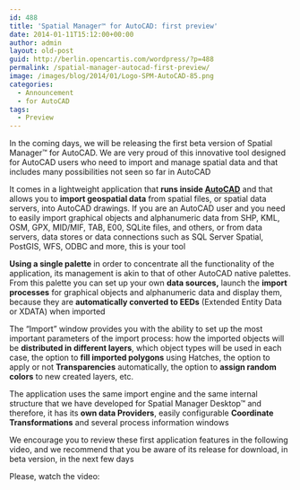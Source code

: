 ```yaml
---
id: 488
title: 'Spatial Manager™ for AutoCAD: first preview'
date: 2014-01-11T15:12:00+00:00
author: admin
layout: old-post
guid: http://berlin.opencartis.com/wordpress/?p=488
permalink: /spatial-manager-autocad-first-preview/
image: /images/blog/2014/01/Logo-SPM-AutoCAD-85.png
categories:
  - Announcement
  - for AutoCAD
tags:
  - Preview
---
```

In the coming days, we will be releasing the first beta version of Spatial Manager™ for AutoCAD. We are very proud of this innovative tool designed for AutoCAD users who need to import and manage spatial data and that includes many possibilities not seen so far in AutoCAD<!--more-->

It comes in a lightweight application that **runs inside <a title="Autodesk" href="http://www.autodesk.com/" target="_blank" rel="nofollow">AutoCAD</a>** and that allows you to **import geospatial data** from spatial files, or spatial data servers, into AutoCAD drawings. If you are an AutoCAD user and you need to easily import graphical objects and alphanumeric data from SHP, KML, OSM, GPX, MID/MIF, TAB, E00, SQLite files, and others, or from data servers, data stores or data connections such as SQL Server Spatial, PostGIS, WFS, ODBC and more, this is your tool

**Using a single palette** in order to concentrate all the functionality of the application, its management is akin to that of other AutoCAD native palettes. From this palette you can set up your own **data sources,** launch the **import processes** for graphical objects and alphanumeric data and display them, because they are **automatically converted to EEDs** (Extended Entity Data or XDATA) when imported

The &#8220;Import&#8221; window provides you with the ability to set up the most important parameters of the import process: how the imported objects will be **distributed in different layers**, which object types will be used in each case, the option to **fill imported polygons** using Hatches, the option to apply or not **Transparencies** automatically, the option to **assign random colors** to new created layers, etc.

The application uses the same import engine and the same internal structure that we have developed for Spatial Manager Desktop™ and therefore, it has its **own data Providers**, easily configurable **Coordinate Transformations** and several process information windows

We encourage you to review these first application features in the following video, and we recommend that you be aware of its release for download, in beta version, in the next few days

Please, watch the video: